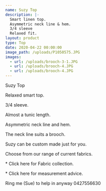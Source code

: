 ```yaml
---
name: Suzy Top
description: |-
  Smart linen top.
  Asymmetric neck line & hem.
  3/4 sleeve
  Relaxed fit.
layout: product
type: Top
date: 2020-04-22 00:00:00
image_path: /uploads/P1050575.JPG
images:
  - url: /uploads/brooch-3-1.JPG
  - url: /uploads/brooch-4.JPG
  - url: /uploads/brooch-4.JPG
---
```


Suzy Top

Relaxed smart top.

3/4 sleeve.

Almost a tunic length.

Asymmetric neck line and hem.&nbsp;

The neck line suits a brooch.


Suzy can be custom made just for you.

Choose from our range of current fabrics.

\* Click here for Fabric collection.

\* Click here for measurement advice.

Ring me (Sue) to help in anyway 0427556630

&nbsp;
